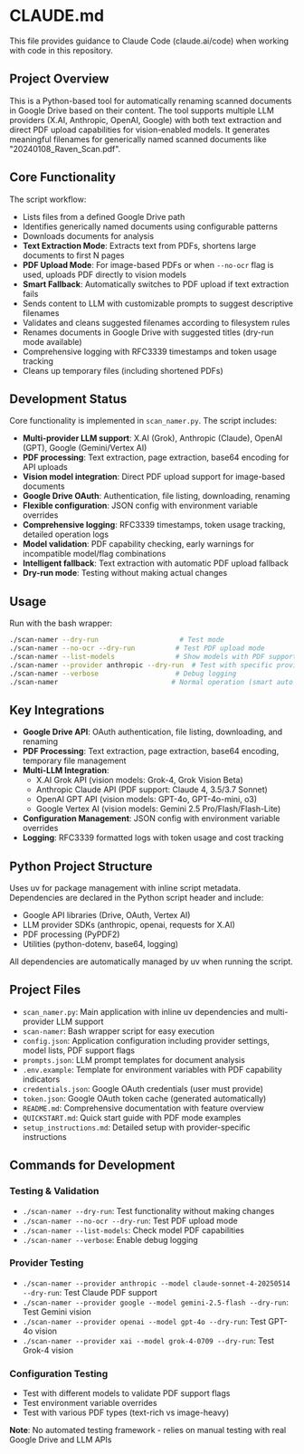 # CLAUDE.md

This file provides guidance to Claude Code (claude.ai/code) when working with code in this repository.

## Project Overview

This is a Python-based tool for automatically renaming scanned documents in Google Drive based on their content. The tool supports multiple LLM providers (X.AI, Anthropic, OpenAI, Google) with both text extraction and direct PDF upload capabilities for vision-enabled models. It generates meaningful filenames for generically named scanned documents like "20240108_Raven_Scan.pdf".

## Core Functionality

The script workflow:
- Lists files from a defined Google Drive path
- Identifies generically named documents using configurable patterns
- Downloads documents for analysis
- **Text Extraction Mode**: Extracts text from PDFs, shortens large documents to first N pages
- **PDF Upload Mode**: For image-based PDFs or when `--no-ocr` flag is used, uploads PDF directly to vision models
- **Smart Fallback**: Automatically switches to PDF upload if text extraction fails
- Sends content to LLM with customizable prompts to suggest descriptive filenames
- Validates and cleans suggested filenames according to filesystem rules
- Renames documents in Google Drive with suggested titles (dry-run mode available)
- Comprehensive logging with RFC3339 timestamps and token usage tracking
- Cleans up temporary files (including shortened PDFs)

## Development Status

Core functionality is implemented in `scan_namer.py`. The script includes:
- **Multi-provider LLM support**: X.AI (Grok), Anthropic (Claude), OpenAI (GPT), Google (Gemini/Vertex AI)
- **PDF processing**: Text extraction, page extraction, base64 encoding for API uploads
- **Vision model integration**: Direct PDF upload support for image-based documents
- **Google Drive OAuth**: Authentication, file listing, downloading, renaming
- **Flexible configuration**: JSON config with environment variable overrides
- **Comprehensive logging**: RFC3339 timestamps, token usage tracking, detailed operation logs
- **Model validation**: PDF capability checking, early warnings for incompatible model/flag combinations
- **Intelligent fallback**: Text extraction with automatic PDF upload fallback
- **Dry-run mode**: Testing without making actual changes

## Usage

Run with the bash wrapper:
```bash
./scan-namer --dry-run                    # Test mode
./scan-namer --no-ocr --dry-run          # Test PDF upload mode
./scan-namer --list-models               # Show models with PDF support
./scan-namer --provider anthropic --dry-run  # Test with specific provider
./scan-namer --verbose                   # Debug logging
./scan-namer                            # Normal operation (smart auto mode)
```

## Key Integrations

- **Google Drive API**: OAuth authentication, file listing, downloading, and renaming
- **PDF Processing**: Text extraction, page extraction, base64 encoding, temporary file management
- **Multi-LLM Integration**: 
  - X.AI Grok API (vision models: Grok-4, Grok Vision Beta)
  - Anthropic Claude API (PDF support: Claude 4, 3.5/3.7 Sonnet)
  - OpenAI GPT API (vision models: GPT-4o, GPT-4o-mini, o3)
  - Google Vertex AI (vision models: Gemini 2.5 Pro/Flash/Flash-Lite)
- **Configuration Management**: JSON config with environment variable overrides
- **Logging**: RFC3339 formatted logs with token usage and cost tracking

## Python Project Structure

Uses uv for package management with inline script metadata. Dependencies are declared in the Python script header and include:
- Google API libraries (Drive, OAuth, Vertex AI)
- LLM provider SDKs (anthropic, openai, requests for X.AI)
- PDF processing (PyPDF2)
- Utilities (python-dotenv, base64, logging)

All dependencies are automatically managed by uv when running the script.

## Project Files

- `scan_namer.py`: Main application with inline uv dependencies and multi-provider LLM support
- `scan-namer`: Bash wrapper script for easy execution
- `config.json`: Application configuration including provider settings, model lists, PDF support flags
- `prompts.json`: LLM prompt templates for document analysis
- `.env.example`: Template for environment variables with PDF capability indicators
- `credentials.json`: Google OAuth credentials (user must provide)
- `token.json`: Google OAuth token cache (generated automatically)
- `README.md`: Comprehensive documentation with feature overview
- `QUICKSTART.md`: Quick start guide with PDF mode examples
- `setup_instructions.md`: Detailed setup with provider-specific instructions

## Commands for Development

### Testing & Validation
- `./scan-namer --dry-run`: Test functionality without making changes
- `./scan-namer --no-ocr --dry-run`: Test PDF upload mode
- `./scan-namer --list-models`: Check model PDF capabilities
- `./scan-namer --verbose`: Enable debug logging

### Provider Testing
- `./scan-namer --provider anthropic --model claude-sonnet-4-20250514 --dry-run`: Test Claude PDF support
- `./scan-namer --provider google --model gemini-2.5-flash --dry-run`: Test Gemini vision
- `./scan-namer --provider openai --model gpt-4o --dry-run`: Test GPT-4o vision
- `./scan-namer --provider xai --model grok-4-0709 --dry-run`: Test Grok-4 vision

### Configuration Testing
- Test with different models to validate PDF support flags
- Test environment variable overrides
- Test with various PDF types (text-rich vs image-heavy)

**Note**: No automated testing framework - relies on manual testing with real Google Drive and LLM APIs